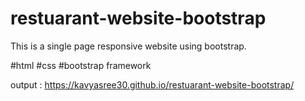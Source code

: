 # restuarant-website-bootstrap

This is a single page responsive website using bootstrap.

#html
#css
#bootstrap framework

output : https://kavyasree30.github.io/restuarant-website-bootstrap/
